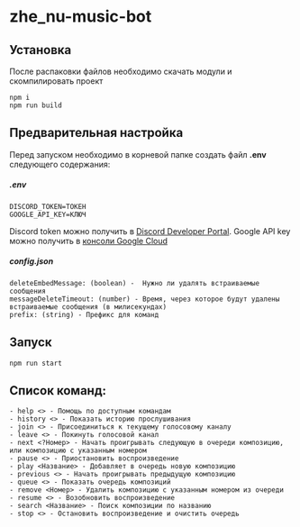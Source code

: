 # zhe_nu-music-bot
## Установка
После распаковки файлов необходимо скачать модули и скомпилировать проект
```
npm i
npm run build
```

## Предварительная настройка

Перед запуском необходимо в корневой папке создать файл **.env** следующего содержания:

##### .env
```
DISCORD_TOKEN=ТОКЕН
GOOGLE_API_KEY=КЛЮЧ
```
Discord token можно получить в [Discord Developer Portal](https://discord.com/developers/applications).
Google API key можно получить в [консоли Google Cloud](https://cloud.google.com/) 

##### config.json
```
deleteEmbedMessage: (boolean) -  Нужно ли удалять встраиваемые сообщения
messageDeleteTimeout: (number) - Время, через которое будут удалены встраиваемые сообщения (в милисекундах)
prefix: (string) - Префикс для команд
```

## Запуск
```
npm run start
```

## Список команд:
```
- help <> - Помощь по доступным командам
- history <> - Показать историю прослушивания
- join <> - Присоединиться к текущему голосовому каналу
- leave <> - Покинуть голосовой канал
- next <?Номер> - Начать проигрывать следующую в очереди композицию, или композицию с указанным номером
- pause <> - Приостановить воспроизведение
- play <Название> - Добавляет в очередь новую композицию
- previous <> - Начать проигрывать предыдущую композицию
- queue <> - Показать очередь композиций
- remove <Номер> - Удалить композицию с указанным номером из очереди
- resume <> - Возобновить воспроизведение
- search <Название> - Поиск композиции по названию
- stop <> - Остановить воспроизведение и очистить очередь
  ```
